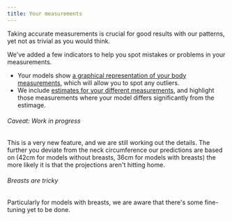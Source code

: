 ```yaml
---
title: Your measurements
---
```


Taking accurate measurements is crucial for good results with our patterns, yet not as trivial as you would think.

We've added a few indicators to help you spot mistakes or problems in your measurements.

 - Your models show [a graphical representation of your body measurements](/docs/about/your-measurements/model-graph), which will allow you to spot any outliers.
 - We include [estimates for your different measurements](/docs/about/your-measurements/estimates), and highlight those measurements where your model differs significantly from the estimage.

<Note>

###### Caveat: Work in progress

This is a very new feature, and we are still working out the details. The further you deviate from
the neck circumference our predictions are based on (42cm for models without breasts, 36cm for models
with breasts) the more likely it is that the projections aren't hitting home.

###### Breasts are tricky

Particularly for models with breasts, we are aware that there's some fine-tuning yet to be done.

</Note>



